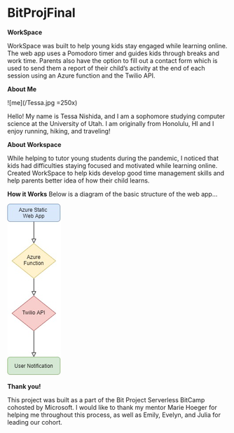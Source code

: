 # BitProjFinal

**WorkSpace**

WorkSpace was built to help young kids stay engaged while learning online. The web app uses a Pomodoro timer and guides kids through breaks and work time. Parents also have the option to fill out a contact form which is used to send them a report of their child’s activity at the end of each session using an Azure function and the Twilio API.

**About Me**

![me](/Tessa.jpg =250x)

Hello! My name is Tessa Nishida, and I am a sophomore studying computer science at the University of Utah. I am originally from Honolulu, HI and I enjoy running, hiking, and traveling!

**About Workspace**

While helping to tutor young students during the pandemic, I noticed that kids had difficulties staying focused and motivated while learning online. Created WorkSpace to help kids develop good time management skills and help parents better idea of how their child learns. 

**How it Works**
Below is a diagram of the basic structure of the web app...

![diagram](/pres-diagram.jpg)


**Thank you!**

This project was built as a part of the Bit Project Serverless BitCamp cohosted by Microsoft. I would like to thank my mentor Marie Hoeger for helping me throughout this process, as well as Emily, Evelyn, and Julia for leading our cohort.
